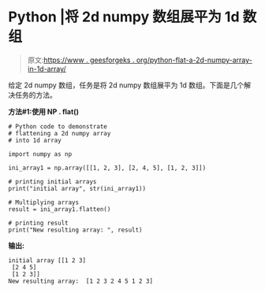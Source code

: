 # Python |将 2d numpy 数组展平为 1d 数组

> 原文:[https://www . geesforgeks . org/python-flat-a-2d-numpy-array-in-1d-array/](https://www.geeksforgeeks.org/python-flatten-a-2d-numpy-array-into-1d-array/)

给定 2d numpy 数组，任务是将 2d numpy 数组展平为 1d 数组。下面是几个解决任务的方法。

**方法#1:使用 NP . flat()**

```
# Python code to demonstrate
# flattening a 2d numpy array
# into 1d array

import numpy as np

ini_array1 = np.array([[1, 2, 3], [2, 4, 5], [1, 2, 3]])

# printing initial arrays
print("initial array", str(ini_array1))

# Multiplying arrays
result = ini_array1.flatten()

# printing result
print("New resulting array: ", result)
```

**输出:**

```
initial array [[1 2 3]
 [2 4 5]
 [1 2 3]]
New resulting array:  [1 2 3 2 4 5 1 2 3]

```